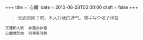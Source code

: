 +++
title = '心魔'
date = 2010-08-28T00:00:00
draft = false
+++

> 无欲则刚？嗯，不大对我的脾气。随手写个偈子作答

<div class="poem">

```
天理即人欲  非蜜亦非毒
心魔难贮纳  何事笑鸿鹄
```

</div>
